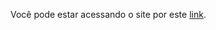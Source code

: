Você pode estar acessando o site por este <a href="https://lucasmouravarela.github.io/">link</a>.


